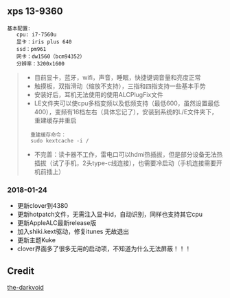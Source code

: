 ## xps 13-9360
> 
```
基本配置:
   cpu: i7-7560u
   显卡：iris plus 640
   ssd：pm961
   网卡：dw1560（bcm94352）
   分辨率：3200x1600
```
> - 目前显卡，蓝牙，wifi，声音，睡眠，快捷键调音量和亮度正常
> - 触摸板，双指滑动（缩放不支持），三指和四指支持一些基本手势
> - 安装好后，耳机无法使用的使用ALCPlugFix文件
> - LE文件夹可以使cpu多档变频以及低频支持（最低600，虽然设置最低400），变频有16档左右（具体忘记了），安装到系统的L/E文件夹下，重建缓存并重启
>  ```
>    重建缓存命令：
>    sudo kextcache -i /
>  ```
> - 不完善：读卡器不工作，雷电口可以hdmi热插拔，但是部分设备无法热插拔（试了手机，2头type-c线连接），也需要冷启动（手机连接需要开机前插上）

### 2018-01-24
- 更新clover到4380
- 更新hotpatch文件，无需注入显卡id，自动识别，同样也支持其它cpu
- 更新AppleALC最新release版
- 加入shiki.kext驱动，修复itunes 无故退出
- 更新主题Kuke
- clover界面多了很多无用的启动项，不知道为什么无法屏蔽！！！

## Credit
[the-darkvoid](https://github.com/the-darkvoid/XPS9360-macOS)
